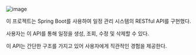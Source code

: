 ![image](https://github.com/user-attachments/assets/c44bbb5f-739f-488b-a576-515aeffda53f)


이 프로젝트는 Spring Boot를 사용하여 일정 관리 시스템의 RESTful API를 구현했다. 

사용자는 이 API를 통해 일정을 생성, 조회, 수정 및 삭제할 수 있다.

이 API는 간단한 구조를 가지고 있어 사용자에게 직관적인 경험을 제공한다.
